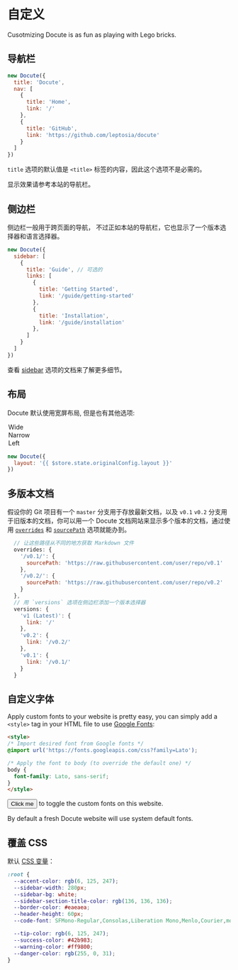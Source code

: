 # 自定义

Cusotmizing Docute is as fun as playing with Lego bricks.

## 导航栏

```js
new Docute({
  title: 'Docute',
  nav: [
    {
      title: 'Home',
      link: '/'
    },
    {
      title: 'GitHub',
      link: 'https://github.com/leptosia/docute'
    }
  ]
})
```

`title` 选项的默认值是 `<title>` 标签的内容，因此这个选项不是必需的。

显示效果请参考本站的导航栏。

## 侧边栏

侧边栏一般用于跨页面的导航， 不过正如本站的导航栏，它也显示了一个版本选择器和语言选择器。

```js
new Docute({
  sidebar: [
    {
      title: 'Guide', // 可选的
      links: [
        {
          title: 'Getting Started',
          link: '/guide/getting-started'
        },
        {
          title: 'Installation',
          link: '/guide/installation'
        },
      ]
    }
  ]
})
```

查看 [sidebar](../options.md#sidebar) 选项的文档来了解更多细节。

## 布局

Docute 默认使用宽屏布局, 但是也有其他选项:

<docute-select v-model="$store.state.originalConfig.layout" v-slot="{ value }">
  <option value="wide" :selected="value === 'wide'">Wide</option>
  <option value="narrow" :selected="value === 'narrow'">Narrow</option>
  <option value="left" :selected="value === 'left'">Left</option>
</docute-select>

```js {interpolate:true}
new Docute({
  layout: '{{ $store.state.originalConfig.layout }}'
})
```

## 多版本文档

假设你的 Git 项目有一个 `master` 分支用于存放最新文档，以及 `v0.1` `v0.2` 分支用于旧版本的文档，你可以用一个 Docute 文档网站来显示多个版本的文档，通过使用 [`overrides`](../options.md#overrides) 和 [`sourcePath`](../options.md#sourcepath) 选项就能办到。

```js
  // 让这些路径从不同的地方获取 Markdown 文件
  overrides: {
    '/v0.1/': {
      sourcePath: 'https://raw.githubusercontent.com/user/repo/v0.1'
    },
    '/v0.2/': {
      sourcePath: 'https://raw.githubusercontent.com/user/repo/v0.2'
    }
  },
  // 用 `versions` 选项在侧边栏添加一个版本选择器
  versions: {
    'v1 (Latest)': {
      link: '/'
    },
    'v0.2': {
      link: '/v0.2/'
    },
    'v0.1': {
      link: '/v0.1/'
    }
  }
```

## 自定义字体

Apply custom fonts to your website is pretty easy, you can simply add a `<style>` tag in your HTML file to use [Google Fonts](https://fonts.google.com/):

```html
<style>
/* Import desired font from Google fonts */
@import url('https://fonts.googleapis.com/css?family=Lato');

/* Apply the font to body (to override the default one) */
body {
  font-family: Lato, sans-serif;
}
</style>
```

<button v-on:click="insertCustomFontsCSS">Click me</button> to toggle the custom fonts on this website.

By default a fresh Docute website will use system default fonts.

## 覆盖 CSS

默认 [CSS 变量](https://developer.mozilla.org/en-US/docs/Web/CSS/Using_CSS_variables)：

```css
:root {
  --accent-color: rgb(6, 125, 247);
  --sidebar-width: 280px;
  --sidebar-bg: white;
  --sidebar-section-title-color: rgb(136, 136, 136);
  --border-color: #eaeaea;
  --header-height: 60px;
  --code-font: SFMono-Regular,Consolas,Liberation Mono,Menlo,Courier,monospace;

  --tip-color: rgb(6, 125, 247);
  --success-color: #42b983;
  --warning-color: #ff9800;
  --danger-color: rgb(255, 0, 31);
}
```
